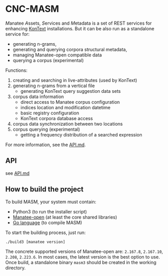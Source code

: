 # CNC-MASM

*M*anatee *A*ssets, *S*ervices and *M*etadata is a set of REST services for 
enhancing [KonText](https://github.com/czcorpus/kontext) installations. 
But it can be also run as a standalone service for:
- generating n-grams,
- generating and querying corpora structural metadata,
- managing Manatee-open compatible data
- querying a corpus (experimental)

Functions:

1. creating and searching in live-attributes (used by KonText)
2. generating n-grams from a vertical file
   * generating KonText query suggestion data sets
2. corpus data information 
   * direct access to Manatee corpus configuration
   * indices location and modification datetime
   * basic registry configuration
   * KonText corpora database access
3. corpus data synchronization between two locations
4. corpus querying (experimental)
   * getting a frequency distribution of a searched expression
   
For more information, see the [API.md](./API.md).
   
## API

see [API.md](./API.md)


## How to build the project

To build MASM, your system must contain:
  * Python3 (to run the installer script)
  * [Manatee-open](https://nlp.fi.muni.cz/trac/noske) (at least the core shared libraries)
  * [Go language](https://go.dev/) (to compile MASM)

To start the building process, just run:
```
./build3 [manatee version]
```
The concrete supported versions of Manatee-open are: `2.167.8`,  `2.167.10`,  `2.208`, `2.223.6`. In most cases, the latest version is the best option to use.
Once build, a standalone binary `masm3` should be created in the working directory.
